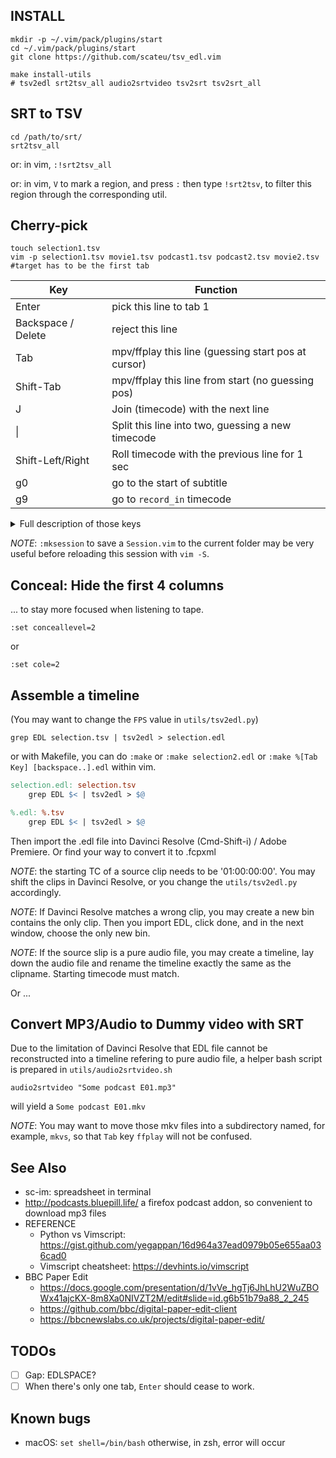 ## INSTALL

    mkdir -p ~/.vim/pack/plugins/start
    cd ~/.vim/pack/plugins/start
    git clone https://github.com/scateu/tsv_edl.vim

    make install-utils 
    # tsv2edl srt2tsv_all audio2srtvideo tsv2srt tsv2srt_all

## SRT to TSV

    cd /path/to/srt/
    srt2tsv_all

or: in vim, `:!srt2tsv_all`

or: in vim, `V` to mark a region, and press `:` then type `!srt2tsv`, 
to filter this region through the corresponding util.

## Cherry-pick

    touch selection1.tsv
    vim -p selection1.tsv movie1.tsv podcast1.tsv podcast2.tsv movie2.tsv  #target has to be the first tab

| Key                | Function                                            |
|--------------------|-----------------------------------------------------|
| Enter              | pick this line to tab 1                             |
| Backspace / Delete | reject this line                                    |
| Tab                | mpv/ffplay this line (guessing start pos at cursor) |
| Shift-Tab          | mpv/ffplay this line from start (no guessing pos)   |
| J                  | Join (timecode) with the next line                  |
| \|                 | Split this line into two, guessing a new timecode   |
| Shift-Left/Right   | Roll timecode with the previous line for 1 sec      |
| g0                 | go to the start of subtitle                         |
| g9                 | go to `record_in` timecode                          |

<details markdown="1"><summary>Full description of those keys</summary>

On media files tab, press 'Enter' will:
 - Copy this line to the end of `tab 1`
 - Mark this line as used `---`
 - Move to the next line 

Press `Backspace` or `Delete` will:
 - Mark this line as rejected, mark `xxx` at the head of this line
 - Move to the next line

Press `Space` will:
 - Continous play lines start with `EDL`

<del>
 - Add a newline at the end of `tab 1`
 - Go back to current position
</del>

Press `Tab` will:
 - Invoke `mpv` ~~ `ffplay` ~~ the `*clipname*.!(tsv|srt|txt)'` in current directory, starting from time `record_in`
 - Press `q` to stop
 - Will try to infer a playback timecode according to cursor position
    - `Shift-Tab` will bypass position guessing

Press `J` will:
 - Merge with next line, join those two timecode

Press `|` on a character will:
 - Split this line into two. 
 - Will guess out a new timecode in break point, by words length

Press `Shift-Left` or `Shift-Right` will:
 - Shift `Record In` timecode of this line to 1 sec left
 - Shift `Record Out` timecode of previous line to 1 sec left
 - This function is pretty much like 'Roll' operation in Davinci Resolve

Press `g0` will:
 - Go to the head of subtities.

Press `g9` will:
 - Go to `record_in` timecode. You may like this keybinding with `C-a` `C-x` to increase/decrease number.

</details>

*NOTE*: `:mksession` to save a `Session.vim` to the current folder may be very useful before reloading this session with `vim -S`.

## Conceal: Hide the first 4 columns

... to stay more focused when listening to tape.

```
:set conceallevel=2
```

or 

```
:set cole=2
```
## Assemble a timeline

(You may want to change the `FPS` value in `utils/tsv2edl.py`)

    grep EDL selection.tsv | tsv2edl > selection.edl

or with Makefile, you can do `:make` or `:make selection2.edl` or `:make %[Tab Key] [backspace..].edl` within vim.

```makefile
selection.edl: selection.tsv
	grep EDL $< | tsv2edl > $@
```

```makefile
%.edl: %.tsv
	grep EDL $< | tsv2edl > $@
```

Then import the .edl file into Davinci Resolve (Cmd-Shift-i) / Adobe Premiere. 
Or find your way to convert it to .fcpxml

*NOTE*: the starting TC of a source clip needs to be '01:00:00:00'. You may shift the clips in Davinci Resolve, or you change the `utils/tsv2edl.py` accordingly.

*NOTE*: If Davinci Resolve matches a wrong clip, you may create a new bin contains the only clip. Then you import EDL, click done, and in the next window, choose the only new bin.

*NOTE*: If the source slip is a pure audio file, you may create a timeline, lay down the audio file and rename the timeline exactly the same as the clipname. Starting timecode must match.

Or ...

## Convert MP3/Audio to Dummy video with SRT

Due to the limitation of Davinci Resolve that EDL file cannot be reconstructed into a timeline refering to pure audio file, 
a helper bash script is prepared in `utils/audio2srtvideo.sh`

```
audio2srtvideo "Some podcast E01.mp3"
```

will yield a `Some podcast E01.mkv`

*NOTE*: You may want to move those mkv files into a subdirectory named, for example, `mkvs`, so that `Tab` key `ffplay` will not be confused.

## See Also

 - sc-im: spreadsheet in terminal
 - http://podcasts.bluepill.life/ a firefox podcast addon, so convenient to download mp3 files
 - REFERENCE 
	- Python vs Vimscript: https://gist.github.com/yegappan/16d964a37ead0979b05e655aa036cad0
	- Vimscript cheatsheet: https://devhints.io/vimscript
 - BBC Paper Edit
 	- https://docs.google.com/presentation/d/1vVe_hgTj6JhLhU2WuZBOWx41ajcKX-8m8Xa0NIVZT2M/edit#slide=id.g6b51b79a88_2_245
 	- https://github.com/bbc/digital-paper-edit-client
 	- https://bbcnewslabs.co.uk/projects/digital-paper-edit/

## TODOs

 - [ ] Gap: EDLSPACE?
 - [ ] When there's only one tab, `Enter` should cease to work. 

 ## Known bugs
 - macOS: `set shell=/bin/bash` otherwise, in zsh, error will occur
